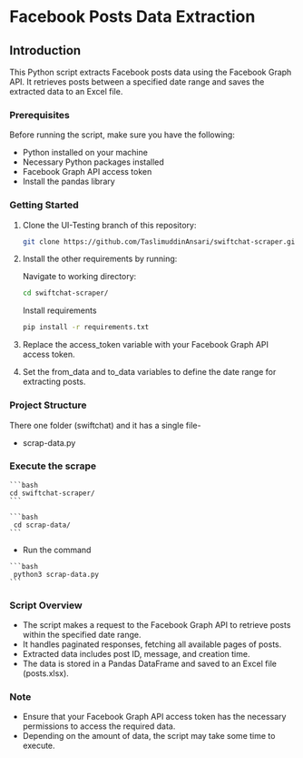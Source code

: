 # Facebook Posts Data Extraction 

## Introduction
This Python script extracts Facebook posts data using the Facebook Graph API. It retrieves posts between a specified date range and saves the extracted data to an Excel file.

### Prerequisites
Before running the script, make sure you have the following:

- Python installed on your machine
- Necessary Python packages installed 
- Facebook Graph API access token
- Install the pandas library

### Getting Started

   1. Clone the UI-Testing branch of this repository:
      ```bash
      git clone https://github.com/TaslimuddinAnsari/swiftchat-scraper.git
      ```

   2. Install the other requirements by running:
      
      Navigate to working directory: 

      ```bash
      cd swiftchat-scraper/
      ```

      Install requirements
      
      ```bash
      pip install -r requirements.txt
      ```
   
   3. Replace the access_token variable with your Facebook Graph API access token.
   4. Set the from_data and to_data variables to define the date range for extracting posts.

### Project Structure
There one folder (swiftchat) and it has a single file- 

- scrap-data.py

### Execute the scrape
    ```bash
    cd swiftchat-scraper/
    ```

    ```bash
     cd scrap-data/
    ```
   - Run the command

    ```bash
     python3 scrap-data.py
    ```
### Script Overview
- The script makes a request to the Facebook Graph API to retrieve posts within the specified date range.
- It handles paginated responses, fetching all available pages of posts.
- Extracted data includes post ID, message, and creation time.
- The data is stored in a Pandas DataFrame and saved to an Excel file (posts.xlsx).

### Note
- Ensure that your Facebook Graph API access token has the necessary permissions to access the required data.
- Depending on the amount of data, the script may take some time to execute.
